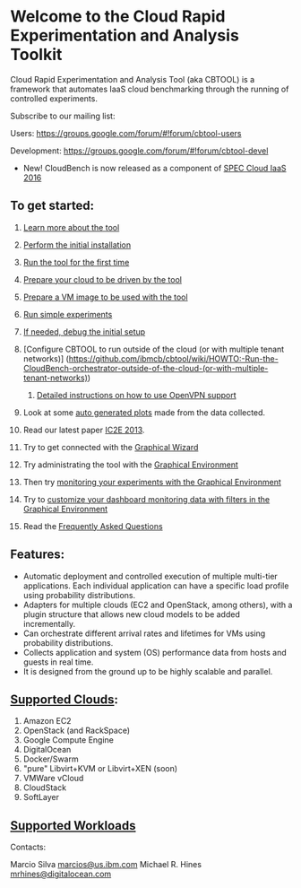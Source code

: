 # Welcome to the Cloud Rapid Experimentation and Analysis Toolkit

Cloud Rapid Experimentation and Analysis Tool (aka CBTOOL) is a framework that automates IaaS cloud benchmarking through the running of controlled experiments.

Subscribe to our mailing list:

Users: https://groups.google.com/forum/#!forum/cbtool-users

Development: https://groups.google.com/forum/#!forum/cbtool-devel

- New! CloudBench is now released as a component of [SPEC Cloud IaaS 2016](http://spec.org/cloud_iaas2016)

## To get started:

1. [Learn more about the tool](https://github.com/ibmcb/cbtool/wiki/DOC:-Table-of-Contents)

2. [Perform the initial installation](https://github.com/ibmcb/cbtool/wiki/HOWTO:-Initial-Installation)

3. [Run the tool for the first time](https://github.com/ibmcb/cbtool/wiki/HOWTO:-Running-the-tool-for-the-first-time)

4. [Prepare your cloud to be driven by the tool](https://github.com/ibmcb/cbtool/wiki/HOWTO:-Preparing-your-cloud-to-be-driven-by-CBTOOL)

5. [Prepare a VM image to be used with the tool](https://github.com/ibmcb/cbtool/wiki/HOWTO:-Preparing-a-VM-to-be-used-with-CBTOOL-on-a-real-cloud)

6. [Run simple experiments](https://github.com/ibmcb/cbtool/wiki/HOWTO:-Run-simple-experiments)

7. [If needed, debug the initial setup](https://github.com/ibmcb/cbtool/wiki/HOWTO:-Debug-initial-setup)

8. [Configure CBTOOL to run outside of the cloud (or with multiple tenant networks)] (https://github.com/ibmcb/cbtool/wiki/HOWTO:-Run-the-CloudBench-orchestrator-outside-of-the-cloud-(or-with-multiple-tenant-networks))

    1. [Detailed instructions on how to use OpenVPN support](https://github.com/ibmcb/cbtool/wiki/HOWTO:-Use-VPN-support-with-your-benchmarks)
    
9. Look at some [auto generated plots](https://github.com/ibmcb/cbtool/wiki/HOWTO:-Save-Monitoring-Data-on-the-Command-Line) made from the data collected.

10. Read our latest paper [IC2E 2013](http://dl.acm.org/citation.cfm?id=2497243).

11. Try to get connected with the [Graphical Wizard](https://github.com/ibmcb/cbtool/wiki/HOWTO:-Using-the-Wizard-for-first-time-connection)

12. Try administrating the tool with the [Graphical Environment](https://github.com/ibmcb/cbtool/wiki/HOWTO:-Using-the-Graphical-Environment)

13. Then try [monitoring your experiments with the Graphical Environment](https://github.com/ibmcb/cbtool/wiki/HOWTO:-Monitoring-with-the-Graphical-Environment)

14. Try to [customize your dashboard monitoring data with filters in the Graphical Environment](https://github.com/ibmcb/cbtool/wiki/HOWTO:-Customize-Dashboard-Monitoring-in-the-Graphical-Environment)

15. Read the [Frequently Asked Questions](https://github.com/ibmcb/cbtool/wiki/FAQ)

## Features:
- Automatic deployment and controlled execution of multiple multi-tier applications.
Each individual application can have a specific load profile using probability distributions.
- Adapters for multiple clouds (EC2 and OpenStack, among others), with a plugin structure that allows new cloud models to be added incrementally.
- Can orchestrate different arrival rates and lifetimes for VMs using probability distributions.
- Collects application and system (OS) performance data from hosts and guests in real time.
- It is designed from the ground up to be highly scalable and parallel.

## [Supported Clouds](https://github.com/ibmcb/cbtool/wiki/DOC:-Supported-Clouds):

1. Amazon EC2
2. OpenStack (and RackSpace)
3. Google Compute Engine 
4. DigitalOcean
5. Docker/Swarm
6. "pure" Libvirt+KVM or Libvirt+XEN (soon)
7. VMWare vCloud
8. CloudStack
9. SoftLayer

## [Supported Workloads](https://github.com/ibmcb/cbtool/wiki/DOC:-Supported-Virtual-Applications)

Contacts:

Marcio Silva marcios@us.ibm.com
Michael R. Hines mrhines@digitalocean.com 

